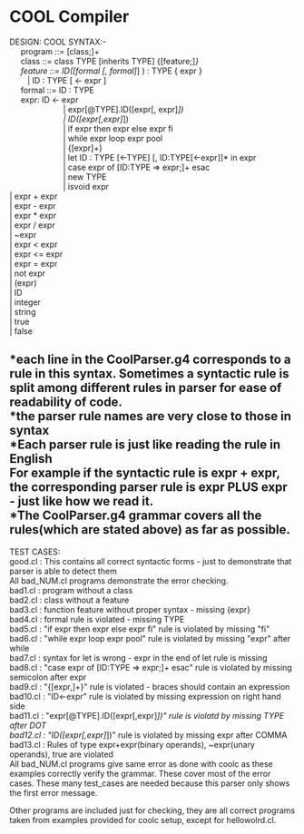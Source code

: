 # COOL Compiler #

DESIGN:
COOL SYNTAX:-   
&nbsp;&nbsp;&nbsp;&nbsp; program ::= [class;]+  
&nbsp;&nbsp;&nbsp;&nbsp; class ::= class TYPE [inherits TYPE] {[feature;]*}  
&nbsp;&nbsp;&nbsp;&nbsp; feature ::= ID([formal [, formal]*] ) : TYPE { expr }  
&nbsp;&nbsp;&nbsp;&nbsp;&nbsp;&nbsp;&nbsp;&nbsp;| ID : TYPE [ <- expr ]  
&nbsp;&nbsp;&nbsp;&nbsp;   formal ::= ID : TYPE   
&nbsp;&nbsp;&nbsp;&nbsp;   expr: ID <- expr  
&nbsp;&nbsp;&nbsp;&nbsp;&nbsp;&nbsp;&nbsp;&nbsp;&nbsp;&nbsp;&nbsp;&nbsp;&nbsp;&nbsp;&nbsp;&nbsp;&nbsp;&nbsp;&nbsp;&nbsp;&nbsp;&nbsp;&nbsp;&nbsp;| expr[@TYPE].ID([expr[, expr]*])  
&nbsp;&nbsp;&nbsp;&nbsp;&nbsp;&nbsp;&nbsp;&nbsp;&nbsp;&nbsp;&nbsp;&nbsp;&nbsp;&nbsp;&nbsp;&nbsp;&nbsp;&nbsp;&nbsp;&nbsp;&nbsp;&nbsp;&nbsp;&nbsp;| ID([expr[,expr]*])   
&nbsp;&nbsp;&nbsp;&nbsp;&nbsp;&nbsp;&nbsp;&nbsp;&nbsp;&nbsp;&nbsp;&nbsp;&nbsp;&nbsp;&nbsp;&nbsp;&nbsp;&nbsp;&nbsp;&nbsp;&nbsp;&nbsp;&nbsp;&nbsp;| if expr then expr else expr fi    
&nbsp;&nbsp;&nbsp;&nbsp;&nbsp;&nbsp;&nbsp;&nbsp;&nbsp;&nbsp;&nbsp;&nbsp;&nbsp;&nbsp;&nbsp;&nbsp;&nbsp;&nbsp;&nbsp;&nbsp;&nbsp;&nbsp;&nbsp;&nbsp;| while expr loop expr pool   
&nbsp;&nbsp;&nbsp;&nbsp;&nbsp;&nbsp;&nbsp;&nbsp;&nbsp;&nbsp;&nbsp;&nbsp;&nbsp;&nbsp;&nbsp;&nbsp;&nbsp;&nbsp;&nbsp;&nbsp;&nbsp;&nbsp;&nbsp;&nbsp;| {[expr]+}    
&nbsp;&nbsp;&nbsp;&nbsp;&nbsp;&nbsp;&nbsp;&nbsp;&nbsp;&nbsp;&nbsp;&nbsp;&nbsp;&nbsp;&nbsp;&nbsp;&nbsp;&nbsp;&nbsp;&nbsp;&nbsp;&nbsp;&nbsp;&nbsp;| let ID : TYPE [<-TYPE] [, ID:TYPE[<-expr]]* in expr  
&nbsp;&nbsp;&nbsp;&nbsp;&nbsp;&nbsp;&nbsp;&nbsp;&nbsp;&nbsp;&nbsp;&nbsp;&nbsp;&nbsp;&nbsp;&nbsp;&nbsp;&nbsp;&nbsp;&nbsp;&nbsp;&nbsp;&nbsp;&nbsp;| case expr of [ID:TYPE => expr;]+ esac  
&nbsp;&nbsp;&nbsp;&nbsp;&nbsp;&nbsp;&nbsp;&nbsp;&nbsp;&nbsp;&nbsp;&nbsp;&nbsp;&nbsp;&nbsp;&nbsp;&nbsp;&nbsp;&nbsp;&nbsp;&nbsp;&nbsp;&nbsp;&nbsp;| new TYPE   
&nbsp;&nbsp;&nbsp;&nbsp;&nbsp;&nbsp;&nbsp;&nbsp;&nbsp;&nbsp;&nbsp;&nbsp;&nbsp;&nbsp;&nbsp;&nbsp;&nbsp;&nbsp;&nbsp;&nbsp;&nbsp;&nbsp;&nbsp;&nbsp;| isvoid expr          
	    | expr + expr    
	    | expr - expr   
	    | expr * expr   
	    | expr / expr   
	    | ~expr   
	    | expr < expr   
	    | expr <= expr   
	    | expr = expr   
	    | not expr    
	    | (expr)    
	    | ID    
	    | integer         
	    | string   
	    | true   
	    | false   
  
*each line in the CoolParser.g4 corresponds to a rule in this syntax. Sometimes a syntactic rule is split among different rules in parser for ease of readability of code.  
*the parser rule names are very close to those in syntax  
*Each parser rule is just like reading the rule in English   
 For example if the syntactic rule is expr + expr, the corresponding parser rule  is expr PLUS expr - just like how we read it.  
*The CoolParser.g4 grammar covers all the rules(which are stated above) as far as possible.    
----------------------------------------------------------------   
TEST CASES:   
good.cl : This contains all correct syntactic forms - just to demonstrate that parser is able to detect them  
All bad_NUM.cl programs demonstrate the error checking.  
bad1.cl  : program without a class   
bad2.cl  : class without a feature   
bad3.cl  : function feature without proper syntax - missing {expr}   
bad4.cl  : formal rule is violated - missing TYPE  
bad5.cl  : "if expr then expr else expr fi" rule is violated by missing "fi"   
bad6.cl  : "while expr loop expr pool" rule is violated by missing "expr" after while   
bad7.cl  : syntax for let is wrong - expr in the end of let rule is missing  
bad8.cl  : "case expr of [ID:TYPE => expr;]+ esac" rule is violated by missing semicolon after expr   
bad9.cl  : "{[expr,]+}" rule is violated - braces should contain an expression   
bad10.cl : "ID<-expr" rule is violated by missing expression on right hand side   
bad11.cl : "expr[@TYPE].ID([expr[,expr]*])" rule is violatd by missing TYPE after DOT   
bad12.cl : "ID([expr[,expr]*])" rule is violated by missing expr after COMMA   
bad13.cl : Rules of type expr+expr(binary operands), ~expr(unary operands), true are violated   
All bad_NUM.cl programs give same error as done with coolc as these examples correctly verify the grammar. These cover most of the error cases. These many test_cases are needed because this parser only shows the first error message.   
  
Other programs are included just for checking, they are all correct programs taken from examples provided for coolc setup, except for hellowolrd.cl.
